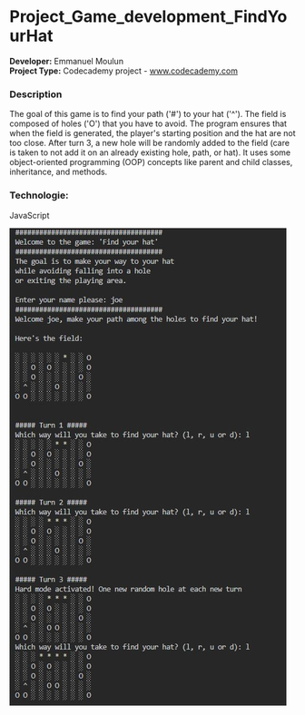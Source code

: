 # Project_Game_development_FindYourHat

**Developer:** Emmanuel Moulun <br>
**Project Type:** Codecademy project - www.codecademy.com

### Description
The goal of this game is to find your path ('#') to your hat ('^').
The field is composed of holes ('O') that you have to avoid.
The program ensures that when the field is generated, the player's starting position and the hat are not too close.
After turn 3, a new hole will be randomly added to the field (care is taken to not add it on an already existing hole, path, or hat).
It uses some object-oriented programming (OOP) concepts like parent and child classes, inheritance, and methods.
### Technologie:
JavaScript

![Image](https://github.com/lostbyt/Project_Game_development_FindYourHat/blob/main/image/CaptureGame.JPG)
